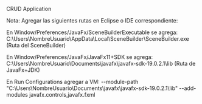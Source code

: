 CRUD Application

Nota: Agregar las siguientes rutas en Eclipse o IDE correspondiente:

En Window/Preferences/JavaFx/SceneBuilderExecutable se agrega: C:\Users\NombreUsuario\AppData\Local\SceneBuilder\SceneBuilder.exe (Ruta del SceneBuilder)

En Window/Preferences/JavaFx/JavaFx11+SDK se agrega: C:\Users\NombreUsuario\Documents\javafx\javafx-sdk-19.0.2.1\lib (Ruta de JavaFx+JDK)

En Run Configurations agregar a VM: --module-path "C:\Users\NombreUsuario\Documents\javafx\javafx-sdk-19.0.2.1\lib" --add-modules javafx.controls,javafx.fxml

